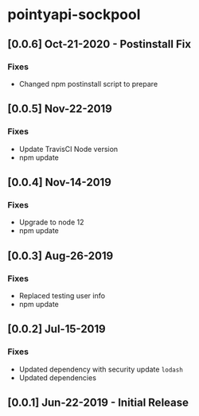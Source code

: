 # pointyapi-sockpool

## [0.0.6] Oct-21-2020 - Postinstall Fix

### Fixes
- Changed npm postinstall script to prepare

## [0.0.5] Nov-22-2019

### Fixes
- Update TravisCI Node version
- npm update

## [0.0.4] Nov-14-2019

### Fixes
- Upgrade to node 12
- npm update

## [0.0.3] Aug-26-2019

### Fixes
- Replaced testing user info
- npm update

## [0.0.2] Jul-15-2019

### Fixes
- Updated dependency with security update `lodash`
- Updated dependencies

## [0.0.1] Jun-22-2019 - Initial Release
